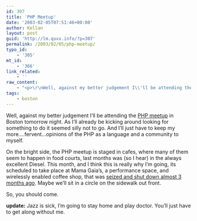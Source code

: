 ```yaml
---
id: 307
title: 'PHP Meetup'
date: '2003-02-05T07:51:46+00:00'
author: Kellan
layout: post
guid: 'http://lm.quxx.info/?p=307'
permalink: /2003/02/05/php-meetup/
typo_id:
    - '305'
mt_id:
    - '366'
link_related:
    - ''
raw_content:
    - "<p>\r\nWell, against my better judgement I\\'ll be attending the \r\n<a href=\\\"http://php.meetup.com/hq/\\\">PHP meetup</a> in Boston tomorrow night.  As I\\'ll already be kicking around looking for something to do it seemed silly not to go.  And I\\'ll just have to keep my more....fervent...opinions of the PHP as a language and a community to myself.\r\n</p>\r\n<p>\r\nOn the bright side, the PHP meetup is staged in cafes, where many of them seem to happen in food courts, last months was (so I hear) in the always excellent Diesel.  This month, and I think this is really why I\\'m going, its scheduled to take place at Mama Gaia\\'s, a performance space, and wirelessly enabled coffee shop, that was <a href=\\\"http://laughingmeme.org/archives/000221.html#000221\\\">seized and shut down almost 3 months ago</a>.  Maybe we\\'ll sit in a circle on the sidewalk out front.\r\n</p>\r\n<p>\r\nSo, you should come.\r\n</p>\r\n<P>\r\n<B>update:</b> Jazz is sick, I\\'m going to stay home and play doctor.  You\\'ll just have to get along without me.\r\n</P>"
tags:
    - boston
---
```


Well, against my better judgement I’ll be attending the [PHP meetup](http://php.meetup.com/hq/) in Boston tomorrow night. As I’ll already be kicking around looking for something to do it seemed silly not to go. And I’ll just have to keep my more….fervent…opinions of the PHP as a language and a community to myself.

On the bright side, the PHP meetup is staged in cafes, where many of them seem to happen in food courts, last months was (so I hear) in the always excellent Diesel. This month, and I think this is really why I’m going, its scheduled to take place at Mama Gaia’s, a performance space, and wirelessly enabled coffee shop, that was [seized and shut down almost 3 months ago](http://laughingmeme.org/archives/000221.html#000221). Maybe we’ll sit in a circle on the sidewalk out front.

So, you should come.

**update:** Jazz is sick, I’m going to stay home and play doctor. You’ll just have to get along without me.